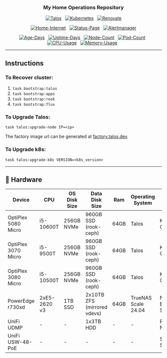 <div align="center">

### My Home Operations Repository

</div>

<div align="center">

[![Talos](https://img.shields.io/endpoint?url=https%3A%2F%2Fkromgo.housefam.casa%2Fquery%3Fformat%3Dendpoint%26metric%3Dtalos_version&style=for-the-badge&logo=talos&logoColor=white&color=blue&label=%20)](https://www.talos.dev/)&nbsp;&nbsp;
[![Kubernetes](https://img.shields.io/endpoint?url=https%3A%2F%2Fkromgo.housefam.casa%2Fquery%3Fformat%3Dendpoint%26metric%3Dkubernetes_version&style=for-the-badge&logo=kubernetes&logoColor=white&color=blue&label=%20)](https://www.talos.dev/)&nbsp;&nbsp;
[![Renovate](https://img.shields.io/github/actions/workflow/status/caycehouse/home-ops/renovate.yaml?branch=main&label=&logo=renovatebot&style=for-the-badge&color=blue)](https://github.com/caycehouse/home-ops/actions/workflows/renovate.yaml)

</div>

<div align="center">

[![Home-Internet](https://img.shields.io/uptimerobot/status/m797044251-175b66fd080347cba92eab7d?color=brightgreeen&label=Home%20Internet&style=for-the-badge&logo=ubiquiti&logoColor=white)](https://status.housefam.casa)&nbsp;&nbsp;
[![Status-Page](https://img.shields.io/uptimerobot/status/m797044253-d5e05cfb7efa9b098b99d258?color=brightgreeen&label=Status%20Page&style=for-the-badge&logo=statuspage&logoColor=white)](https://status.housefam.casa)&nbsp;&nbsp;
[![Alertmanager](https://img.shields.io/endpoint?url=https%3A%2F%2Fhealthchecks.io%2Fb%2F2%2F03387ff3-d245-4a6f-89b7-c20f9b494bd0.shields&color=brightgreeen&label=Alertmanager&style=for-the-badge&logo=prometheus&logoColor=white)](https://status.housefam.casa)

</div>

<div align="center">

[![Age-Days](https://img.shields.io/endpoint?url=https%3A%2F%2Fkromgo.housefam.casa%2Fquery%3Fformat%3Dendpoint%26metric%3Dcluster_age_days&style=flat-square&label=Age)](https://github.com/kashalls/kromgo/)&nbsp;&nbsp;
[![Uptime-Days](https://img.shields.io/endpoint?url=https%3A%2F%2Fkromgo.housefam.casa%2Fquery%3Fformat%3Dendpoint%26metric%3Dcluster_uptime_days&style=flat-square&label=Uptime)](https://github.com/kashalls/kromgo/)&nbsp;&nbsp;
[![Node-Count](https://img.shields.io/endpoint?url=https%3A%2F%2Fkromgo.housefam.casa%2Fquery%3Fformat%3Dendpoint%26metric%3Dcluster_node_count&style=flat-square&label=Nodes)](https://github.com/kashalls/kromgo/)&nbsp;&nbsp;
[![Pod-Count](https://img.shields.io/endpoint?url=https%3A%2F%2Fkromgo.housefam.casa%2Fquery%3Fformat%3Dendpoint%26metric%3Dcluster_pod_count&style=flat-square&label=Pods)](https://github.com/kashalls/kromgo/)&nbsp;&nbsp;
[![CPU-Usage](https://img.shields.io/endpoint?url=https%3A%2F%2Fkromgo.housefam.casa%2Fquery%3Fformat%3Dendpoint%26metric%3Dcluster_cpu_usage&style=flat-square&label=CPU)](https://github.com/kashalls/kromgo/)&nbsp;&nbsp;
[![Memory-Usage](https://img.shields.io/endpoint?url=https%3A%2F%2Fkromgo.housefam.casa%2Fquery%3Fformat%3Dendpoint%26metric%3Dcluster_memory_usage&style=flat-square&label=Memory)](https://github.com/kashalls/kromgo/)&nbsp;&nbsp;

</div>

---

## Instructions

### To Recover cluster:

1. `task bootstrap:talos`
2. `task bootstrap:apps`
3. `task bootstrap:rook`
4. `task bootstrap:flux`

### To Upgrade Talos:

`task talos:upgrade-node IP=<ip>`

The factory image url can be generated at [factory.talos.dev](factory.talos.dev).

### To Upgrade k8s:

`task talos:upgrade-k8s VERSION=<k8s_version>`

---

## 🔧 Hardware

| Device              | CPU          | OS Disk Size | Data Disk Size              | Ram  | Operating System    | Purpose               |
|---------------------|--------------|--------------|-----------------------------|------|---------------------|-----------------------|
| OptiPlex 5080 Micro | i5-10600T    | 256GB NVMe   | 960GB SSD (rook-ceph)       | 64GB | Talos               | Kubernetes Controller |
| OptiPlex 3070 Micro | i5-9500T     | 256GB NVMe   | 960GB SSD (rook-ceph)       | 64GB | Talos               | Kubernetes Controller |
| OptiPlex 3080 Micro | i5-10500T    | 256GB NVMe   | 960GB SSD (rook-ceph)       | 64GB | Talos               | Kubernetes Controller |
| PowerEdge r730xd    | 2xE5-2620 v3 | 1TB SSD      | 2x10TB ZFS (mirrored vdevs) | 64GB | TrueNAS Scale 24.04 | NFS + Backup Server   |
| UniFi UDMP          | -            | -            | 1x3TB HDD                   | -    | -                   | Router & NVR          |
| UniFi USW-48-PoE    | -            | -            | -                           | -    | -                   | SFP+ PoE Switch       |
